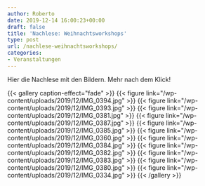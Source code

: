 ```yaml
---
author: Roberto
date: 2019-12-14 16:00:23+00:00
draft: false
title: 'Nachlese: Weihnachtsworkshops'
type: post
url: /nachlese-weihnachtsworkshops/
categories:
- Veranstaltungen
---
```





Hier die Nachlese mit den Bildern. Mehr nach dem Klick!  

<!-- more -->



  {{< gallery caption-effect="fade" >}}
{{< figure link="/wp-content/uploads/2019/12/IMG_0394.jpg" >}}
{{< figure link="/wp-content/uploads/2019/12/IMG_0393.jpg" >}}
{{< figure link="/wp-content/uploads/2019/12/IMG_0381.jpg" >}}
{{< figure link="/wp-content/uploads/2019/12/IMG_0387.jpg" >}}
{{< figure link="/wp-content/uploads/2019/12/IMG_0385.jpg" >}}
{{< figure link="/wp-content/uploads/2019/12/IMG_0360.jpg" >}}
{{< figure link="/wp-content/uploads/2019/12/IMG_0384.jpg" >}}
{{< figure link="/wp-content/uploads/2019/12/IMG_0382.jpg" >}}
{{< figure link="/wp-content/uploads/2019/12/IMG_0383.jpg" >}}
{{< figure link="/wp-content/uploads/2019/12/IMG_0380.jpg" >}}
{{< figure link="/wp-content/uploads/2019/12/IMG_0334.jpg" >}}
{{< /gallery >}}

